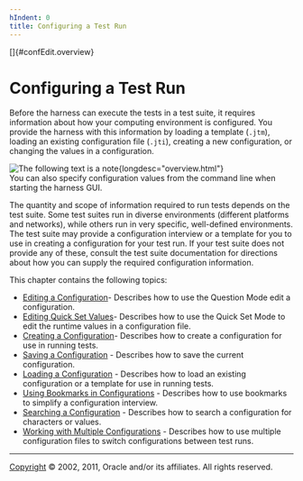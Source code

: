 ```yaml
---
hIndent: 0
title: Configuring a Test Run
---
```


[]{#confEdit.overview}

# Configuring a Test Run

Before the harness can execute the tests in a test suite, it requires information about how your
computing environment is configured. You provide the harness with this information by loading a
template (`.jtm`), loading an existing configuration file (`.jti`), creating a new configuration, or
changing the values in a configuration.

![The following text is a note](../../images/hg_note.gif){longdesc="overview.html"}\
You can also specify configuration values from the command line when starting the harness GUI.

The quantity and scope of information required to run tests depends on the test suite. Some test
suites run in diverse environments (different platforms and networks), while others run in very
specific, well-defined environments. The test suite may provide a configuration interview or a
template for you to use in creating a configuration for your test run. If your test suite does not
provide any of these, consult the test suite documentation for directions about how you can supply
the required configuration information.

This chapter contains the following topics:

-   [Editing a Configuration](editConfiguration.html)- Describes how to use the Question Mode edit a
    configuration.
-   [Editing Quick Set Values](editQuickSet.html)- Describes how to use the Quick Set Mode to edit
    the runtime values in a configuration file.
-   [Creating a Configuration](createConfiguration.html)- Describes how to create a configuration
    for use in running tests.
-   [Saving a Configuration](saveConfiguration.html) - Describes how to save the current
    configuration.
-   [Loading a Configuration](loadConfiguration.html) - Describes how to load an existing
    configuration or a template for use in running tests.
-   [Using Bookmarks in Configurations](setMarkers.html) - Describes how to use bookmarks to
    simplify a configuration interview.
-   [Searching a Configuration](searchConfiguration.html) - Describes how to search a configuration
    for characters or values.
-   [Working with Multiple Configurations](multiple.html) - Describes how to use multiple
    configuration files to switch configurations between test runs.

----------------------------------------------------------------------------------------------------

[Copyright](../copyright.html) © 2002, 2011, Oracle and/or its affiliates. All rights reserved.

